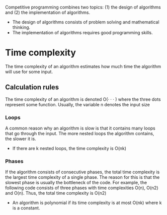 Competitive programming combines two topics: (1) the design of algorithms and (2) the implementation of algorithms.
* The design of algorithms consists of problem solving and mathematical thinking. 
* The implementation of algorithms requires good programming skills.

# Time complexity
The time complexity of an algorithm estimates how much time the algorithm will use for some input.
## Calculation rules
The time complexity of an algorithm is denoted O(· · · ) where the three dots represent some function. Usually, the variable n denotes the input size

### Loops
A common reason why an algorithm is slow is that it contains many loops that go through the input.  The more nested loops the algorithm contains, the slower it is.
* If there are k nested loops, the time complexity is O(nk)

### Phases
If the algorithm consists of consecutive phases, the total time complexity is the largest time complexity of a single phase.
The reason for this is that the slowest phase is usually the bottleneck of the code.
For example, the following code consists of three phases with time complexities
O(n), O(n2) and O(n). Thus, the total time complexity is O(n2)

* An algorithm is polynomial if its time complexity is at most O(nk) where k is a constant.


